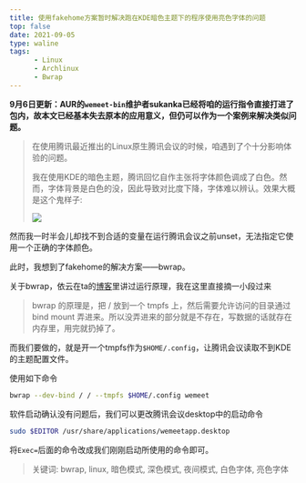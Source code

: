 ```yaml
---
title: 使用fakehome方案暂时解决跑在KDE暗色主题下的程序使用亮色字体的问题
top: false
date: 2021-09-05
type: waline
tags:
      - Linux
      - Archlinux
      - Bwrap
---
```


**9月6日更新：AUR的`wemeet-bin`维护者sukanka已经将咱的运行指令直接打进了包内，故本文已经基本失去原本的应用意义，但仍可以作为一个案例来解决类似问题。**

> 在使用腾讯最近推出的Linux原生腾讯会议的时候，咱遇到了个十分影响体验的问题。
>
> 我在使用KDE的暗色主题，腾讯回忆自作主张将字体颜色调成了白色。然而，字体背景是白色的没，因此导致对比度下降，字体难以辨认。效果大概是这个鬼样子:
>
> ![](https://static.031130.xyz/uploads/2024/08/12/62f3cb059b229.webp)



然而我一时半会儿却找不到合适的变量在运行腾讯会议之前unset，无法指定它使用一个正确的字体颜色。

此时，我想到了fakehome的解决方案——bwrap。

关于bwrap，依云在ta的[博客](https://blog.lilydjwg.me/2021/8/12/using-bwrap.215869.html)里讲过运行原理，我在这里直接摘一小段过来

> bwrap 的原理是，把 / 放到一个 tmpfs 上，然后需要允许访问的目录通过 bind mount 弄进来。所以没弄进来的部分就是不存在，写数据的话就存在内存里，用完就扔掉了。

而我们要做的，就是开一个tmpfs作为`$HOME/.config`，让腾讯会议读取不到KDE的主题配置文件。

使用如下命令

```bash
bwrap --dev-bind / / --tmpfs $HOME/.config wemeet
```

软件启动确认没有问题后，我们可以更改腾讯会议desktop中的启动命令

```bash
sudo $EDITOR /usr/share/applications/wemeetapp.desktop
```

将`Exec=`后面的命令改成我们刚刚启动所使用的命令即可。



> 关键词: bwrap, linux, 暗色模式, 深色模式, 夜间模式, 白色字体, 亮色字体
